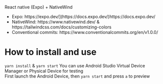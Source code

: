 
React native (Expo) + NativeWind

<ul>
  <li>Expo: https://expo.dev/](https://docs.expo.dev/)https://docs.expo.dev/</li>
  <li>NativeWind: https://www.nativewind.dev/   &   https://tailwindcss.com/docs/customizing-colors</li>
  <li>Conventional commits: https://www.conventionalcommits.org/en/v1.0.0/</li>
</ul>

# How to install and use

`yarn install` & `yarn start`
You can use Android Studio Virtual Device Manager or Physical Device for testing <br />
First launch the Android Device, then `yarn start` and press `a` to preview


